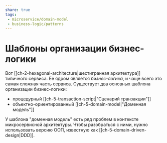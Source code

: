 ```yaml
---
share: true
tags:
 - microservice/domain-model
 - business-logic/patterns
---
```

# Шаблоны организации бизнес-логики
Вот [[ch-2-hexagonal-architecture|шестигранная архитектура]] типичного сервиса. Ее ядром является *бизнес-логика*, и чаще всего это самая сложная часть сервиса.
Существует два основных шаблона организации бизнес-логики:
- процедурный [[ch-5-transaction-script|"Сценарий транзакции"]]
- объектно-ориентированный [[ch-5-domain-model|"Доменная модель"]]

У шаблона "доменная модель" есть ряд проблем в контексте микросервисной архитектуры. Чтобы разобраться с ними, нужно использовать версию ООП, известную как [[ch-5-domain-driven-design|DDD]].
